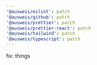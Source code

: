 ```yaml
---
'@ausweis/eslint': patch
'@ausweis/github': patch
'@ausweis/prettier': patch
'@ausweis/prettier-react': patch
'@ausweis/tailwind': patch
'@ausweis/typescript': patch
---
```


fix: things
